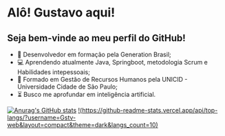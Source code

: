 # Alô! Gustavo aqui!

## Seja bem-vinde ao meu perfil do GitHub!

- :seedling: Desenvolvedor em formação pela Generation Brasil;
- :computer: Aprendendo atualmente Java, Springboot, metodologia Scrum e Habilidades intepessoais;
- :school: Formado em Gestão de Recursos Humanos pela UNICID - Universidade Cidade de São Paulo;
- :hourglass_flowing_sand:  Busco me aprofundar em inteligência artificial.

[![Anurag's GitHub stats](https://github-readme-stats.vercel.app/api?username=Gstv-web&layout=compact&show_icons=true&theme=dark)](https://github.com/anuraghazra/github-readme-stats)
[!(https://github-readme-stats.vercel.app/api/top-langs/?username=Gstv-web&layout=compact&theme=dark&langs_count=10)](https://github.com/anuraghazra/github-readme-stats)